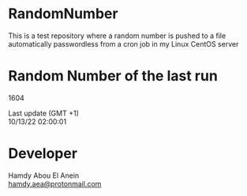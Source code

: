 # RandomNumber    
This is a test repository where a random number is pushed to a file automatically passwordless from a cron job in my Linux CentOS server    
# Random Number of the last run   
1604
      
Last update (GMT +1)    
10/13/22 02:00:01
# Developer    
Hamdy Abou El Anein   
hamdy.aea@protonmail.com
